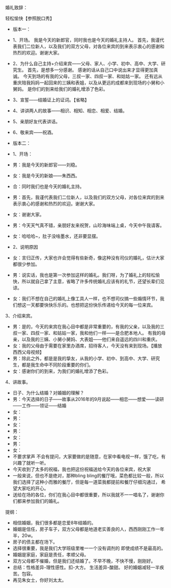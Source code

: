 婚礼致辞：

轻松愉快【参照脱口秀】

- 版本一：
- 1、开场。
  我是今天的新郎官，同时我也是今天的婚礼主持人。
  首先，我谨代表我们二位新人，以及我们的双方父母，对各位来宾的到来表示衷心的感谢和热烈的欢迎。谢谢大家。

- 2、为什么自己主持+介绍来宾——父母、家人、小学、初中、高中、大学、研究生。
  首先，是想多一分感谢。
  感谢的话从自己口中说出来才显得更加真诚。
  今天到场的有我的父母，三叔一家、四叔一家、和姑姑一家。
  还有远从重庆陪我妈妈一起回来的三姨和表姐，以及从更远的成都来到现场的小舅和小舅妈。
  是你们的到来给我们的婚礼增添了色彩。
- 3、宣誓——结婚证上的证词。【省略】
- 4、讲讲两人的故事——相识、相知、相恋、相爱、结婚。
- 5、亲朋好友代表讲话。
- 6、敬来宾——祝酒。

- 版本二：
- 1、开场：
- 男：我是今天的新郎官——刘稳。
- 女：我是今天的新娘——朱西西。
- 合：同时我们也是今天的婚礼主持。
- 男：首先，我谨代表我们二位新人，以及我们的双方父母，对各位来宾的到来表示衷心的感谢和热烈的欢迎。谢谢大家。
- 女：谢谢大家。
- 男：今天天气真不错，亲朋好友来祝贺，山珍海味端上桌，今天中午我请客。
- 女：哈哈哈~，肚子没啥墨水，还非要显摆。

- 2、说明原因
- 女：言归正传，大家也许会觉得有些新奇，像这种没有司仪的婚礼，估计大家都很少参加。
- 男：说实话，我也是第一次参加这样的婚礼。我们呀，为了婚礼上的轻松愉快，所以就自己拿了主意，省略了许多传统婚礼应该有的礼节，还望长辈们见谅。
- 女：我们不想在自己的婚礼上像工具人一样，也不想司仪搞一些煽情环节，我们想这一天都要快快乐乐的。也想把这份快乐传递给今天的每一位来宾。

3、介绍来宾。

- 男：是的，今天的来宾在我心目中都是非常重要的，有我的父亲，以及我的三叔一家、四叔一家、和姑姑一家，我和他们一样——是合肥本地人。
  有我的母亲，以及我的三姨、小舅小舅妈、大表姐——他们来自遥远的四川和重庆。
- 女：我的父母由于需要在家里办酒席，招待客人，今天没有来到现场。【播放西西父母视频】
- 男：除此之外，都是是我的挚友，从我的小学、初中、到高中、大学、研究生，都是我生命中不同阶段重要的你们。
- 女：感谢你们的到来，为我们的婚礼增添了色彩。

4、讲故事。
- 日子、为什么结婚？对婚姻的理解？
- 男：今天选择的日子——故事从2016年的9月说起——相恋——想爱——读研——工作——领证——结婚
- 女：
- 男：
- 女：
- 男：
- 女：
- 男：
- 女：
- 不要求掌声 不会有提问，大家要做的是随意，在家中看电视一样，饿了吃，有兴趣了就听一听。
- 今天收到了太多的祝福，我也把这份祝福送给今天的各位来宾，祝大家
- 一般来说，但也不是绝对，那种bling bling的餐厅哦，菜色都比较一般，所以我们选择了这种小而雅的餐厅，但是每一道菜我都提前和餐厅仔细沟通过，
  希望大家吃的开心。
- 送给在场的各位，你们在我心目中都很重要，所以我就不一一唱名了，谢谢你们都来参加我们的婚礼。

提纲：

- 相信婚姻，我们很多都是恋爱8年结婚的。
- 婚姻是信任，房子车子，双方父母都是地道老实善良的人，西西刚刚工作一年半，20w。
- 房子的债主都在场下。
- 选择很重要，我是我们大学班级里唯一一个没有调剂的 即使成绩不是最高的。
- 婚姻是家庭，家庭是责任，孝顺父母。
- 双方父母都不催婚，但是我们还结婚了。不早不晚，不快不慢，刚刚好。
- 总结：性格差异-理性感性。扣-大方。 生活差异-酸甜。 好的婚姻减轻一半疾苦。包容。
- 再见朱女士，你好刘太太。
